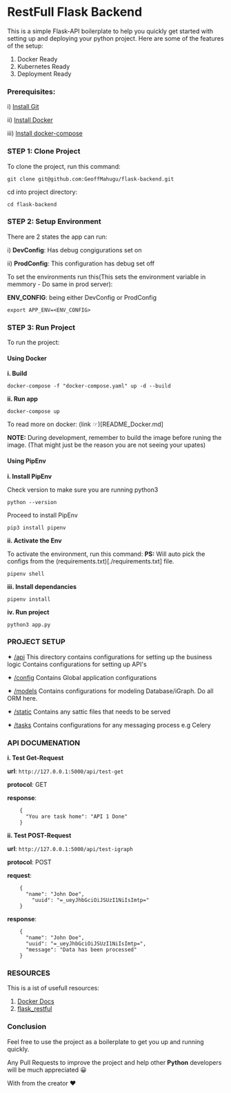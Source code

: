 # RestFull Flask Backend

This is a simple Flask-API boilerplate to help you quickly get started with setting up and deploying your python project.
Here are some of the features of the setup:

1. Docker Ready
2. Kubernetes Ready
3. Deployment Ready

### Prerequisites:

i) [Install Git](https://git-scm.com/book/en/v2/Getting-Started-Installing-Git)

ii) [Install Docker](https://docs.docker.com/engine/install/ubuntu/)

iii) [Install docker-compose](https://docs.docker.com/compose/install/)


### STEP 1: Clone Project

To clone the project, run this command:

``git clone git@github.com:GeoffMahugu/flask-backend.git``

cd into project directory:

 ``cd flask-backend``

 ### STEP 2: Setup Environment
 
There are 2 states the app can run: 

i) **DevConfig**: Has debug congigurations set on

ii) **ProdConfig**: This configuration has debug set off

To set the environments run this(This sets the environment variable in memmory - Do same in prod server):

**ENV_CONFIG**: being either DevConfig or ProdConfig

``export APP_ENV=<ENV_CONFIG>``

 ### STEP 3: Run Project

 To run the project:

#### Using Docker

**i. Build**

 ``docker-compose -f "docker-compose.yaml" up -d --build``
 
**ii. Run app**

 ``docker-compose up``

 To read more on docker: (link ☞)[README_Docker.md]

**NOTE:** During development, remember to build the image before runing the image. (That might just be the reason you are not seeing your upates)


 #### Using PipEnv

**i. Install PipEnv**

Check version to make sure you are running python3

``python --version``

Proceed to install PipEnv

``pip3 install pipenv``

**ii. Activate the Env**

To activate the environment, run this command:
**PS:** Will auto pick the configs from the (requirements.txt)[./requirements.txt] file.

``pipenv shell``

**iii. Install dependancies**

``pipenv install``

**iv. Run project**

``python3 app.py``


### PROJECT SETUP

✦ [/api](./api) This directory contains configurations for setting up the business logic
Contains configurations for setting up API's

✦ [/config](./config) Contains Global application configurations

✦ [/models](./models) Contains configurations for modeling Database/iGraph. Do all ORM here.

✦ [/static](./static) Contains any sattic files that needs to be served

✦ [/tasks](./tasks) Contains configurations for any messaging process e.g Celery


### API DOCUMENATION

**i. Test Get-Request**

**url**: ``http://127.0.0.1:5000/api/test-get``

**protocol**: GET

**response**:

```
	{
	  "You are task home": "API 1 Done"
	}
```

**ii. Test POST-Request**

**url**: ``http://127.0.0.1:5000/api/test-igraph``

**protocol**: POST

**request**: 

```
	{
	  "name": "John Doe",
		"uuid": "=_ueyJhbGciOiJSUzI1NiIsImtp="
	}
```

**response**:

```
	{
	  "name": "John Doe",
	  "uuid": "=_ueyJhbGciOiJSUzI1NiIsImtp=",
	  "message": "Data has been processed"
	}
```

### RESOURCES

This is a ist of usefull resources:

1. [Docker Docs](https://docs.docker.com/get-started/)
2. [flask_restful](https://flask-restful.readthedocs.io/en/latest/quickstart.html)


### Conclusion

Feel free to use the project as a boilerplate to get you up and running quickly.

Any Pull Requests to improve the project and help other **Python** developers will be much appreciated 😀

With  from the creator ❤️
